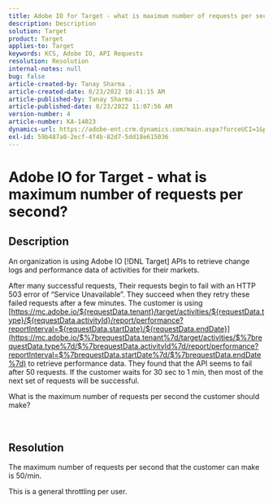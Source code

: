 ```yaml
---
title: Adobe IO for Target - what is maximum number of requests per second?
description: Description
solution: Target
product: Target
applies-to: Target
keywords: KCS, Adobe IO, API Requests
resolution: Resolution
internal-notes: null
bug: false
article-created-by: Tanay Sharma .
article-created-date: 8/23/2022 10:41:15 AM
article-published-by: Tanay Sharma .
article-published-date: 8/23/2022 11:07:56 AM
version-number: 4
article-number: KA-14023
dynamics-url: https://adobe-ent.crm.dynamics.com/main.aspx?forceUCI=1&pagetype=entityrecord&etn=knowledgearticle&id=d8b55d19-d022-ed11-b83e-0022480867fb
exl-id: 59b487a0-2ecf-4f4b-82d7-5dd18e615036
---
```

# Adobe IO for Target - what is maximum number of requests per second?

## Description


An organization is using Adobe IO [!DNL Target] APIs to retrieve change logs and performance data of activities for their markets.

After many successful requests, Their requests begin to fail with an HTTP 503 error of “Service Unavailable”. They succeed when they retry these failed requests after a few minutes. The customer is using [https://mc.adobe.io/${requestData.tenant}/target/activities/${requestData.type}/${requestData.activityId}/report/performance?reportInterval=${requestData.startDate}/${requestData.endDate}](https://mc.adobe.io/$%7brequestData.tenant%7d/target/activities/$%7brequestData.type%7d/$%7brequestData.activityId%7d/report/performance?reportInterval=$%7brequestData.startDate%7d/$%7brequestData.endDate%7d) to retrieve performance data. They found that the API seems to fail after 50 requests. If the customer waits for 30 sec to 1 min, then most of the next set of requests will be successful.



What is the maximum number of requests per second the customer should make?
<br><br> <br>

## Resolution


The maximum number of requests per second that the customer can make is 50/min.

This is a general throttling per user.
